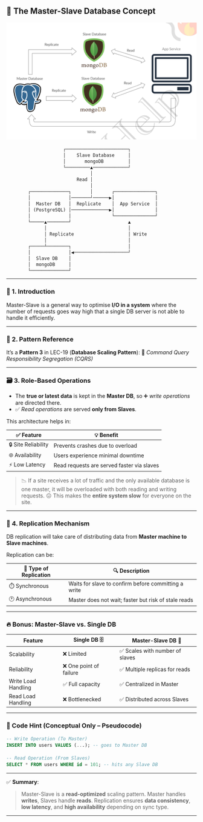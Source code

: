 

## 🧠 **The Master-Slave Database Concept**
![alt text](image-3.png)
```
                     ┌───────────────────────┐
                     │    Slave Database     │
                     │       mongoDB         │
                     └─────────▲─────────────┘
                               │
                          Read │
                               │
        ┌──────────────┐       │       ┌───────────────┐
        │              │───────┘──────▶│               │
        │  Master DB   │  Replicate    │  App Service  │
        │ (PostgreSQL) │──────────────▶│               │
        │              │               └───────────────┘
        └─────▲────────┘                     ▲
              │                              │
              │ Replicate                    │ Write
              │                              │
        ┌─────┴────────┐                     │
        │              │◀────────────────────┘
        │  Slave DB    │
        │  mongoDB     │
        └──────────────┘

```
---

### 🔧 1. Introduction

Master-Slave is a general way to optimise **I/O in a system** where the number of requests goes way high that a single DB server is not able to handle it efficiently.

---

### 🧩 2. Pattern Reference

It’s a **Pattern 3** in LEC-19 (**Database Scaling Pattern**):
🎯 *Command Query Responsibility Segregation (CQRS)*

---

### 🗃️ 3. Role-Based Operations

* The **true or latest data** is kept in the **Master DB**, so ➕ *write operations* are directed there.
* ✅ *Read operations* are served **only from Slaves**.

This architecture helps in:

| ✅ Feature           | 💡 Benefit                                 |
| ------------------- | ------------------------------------------ |
| 🔒 Site Reliability | Prevents crashes due to overload           |
| 🌐 Availability     | Users experience minimal downtime          |
| ⚡ Low Latency       | Read requests are served faster via slaves |

> 📉 If a site receives a lot of traffic and the only available database is one master, it will be overloaded with both reading and writing requests.
> 😖 This makes the **entire system slow** for everyone on the site.

---

### 🔁 4. Replication Mechanism

DB replication will take care of distributing data from **Master machine to Slave machines**.

Replication can be:

| 🔄 Type of Replication | 🔍 Description                                       |
| ---------------------- | ---------------------------------------------------- |
| ⏱️ Synchronous         | Waits for slave to confirm before committing a write |
| 🕐 Asynchronous        | Master does not wait; faster but risk of stale reads |

---

### 🔥 Bonus: Master-Slave vs. Single DB

| Feature             | Single DB 🗄️          | Master-Slave DB 🧬             |
| ------------------- | ---------------------- | ------------------------------ |
| Scalability         | ❌ Limited              | ✅ Scales with number of slaves |
| Reliability         | ❌ One point of failure | ✅ Multiple replicas for reads  |
| Write Load Handling | ✅ Full capacity        | ✅ Centralized in Master        |
| Read Load Handling  | ❌ Bottlenecked         | ✅ Distributed across Slaves    |

---

### 🧪 Code Hint (Conceptual Only – Pseudocode)

```sql
-- Write Operation (To Master)
INSERT INTO users VALUES (...); -- goes to Master DB

-- Read Operation (From Slaves)
SELECT * FROM users WHERE id = 101; -- hits any Slave DB
```

---

✅ **Summary**:

> Master-Slave is a **read-optimized** scaling pattern. Master handles **writes**, Slaves handle **reads**.
> Replication ensures **data consistency**, **low latency**, and **high availability** depending on sync type.

---

